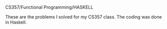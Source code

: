 CS357/Functional Programming/HASKELL

These are the problems I solved for my CS357 class. The coding was done in Haskell.
